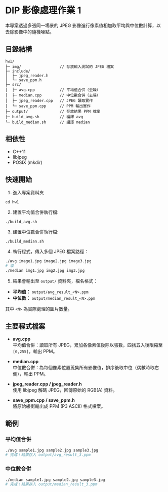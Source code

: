 # DIP 影像處理作業 1

本專案透過多張同一場景的 JPEG 影像進行像素值相加取平均與中位數計算，以去除影像中的隨機噪點。

## 目錄結構
```
hw1/
├─ img/                 // 存放輸入測試的 JPEG 檔案
├─ include/
│  ├─ jpeg_reader.h
│  └─ save_ppm.h
├─ src/
│  ├─ avg.cpp           // 平均值合併（去噪）
│  ├─ median.cpp        // 中位數合併（去噪）
│  ├─ jpeg_reader.cpp   // JPEG 讀取實作
│  └─ save_ppm.cpp      // PPM 輸出實作
├─ output/              // 存放結果 PPM 檔案
├─ build_avg.sh         // 編譯 avg
└─ build_median.sh      // 編譯 median
```  

## 相依性

- C++11  
- libjpeg  
- POSIX (mkdir)

## 快速開始

1. 進入專案資料夾

```
cd hw1
```

2. 建置平均值合併執行檔:

```
./build_avg.sh
```

3. 建置中位數合併執行檔:

```
./build_median.sh
```

4. 執行程式，傳入多個 JPEG 檔案路徑：

```bash
./avg image1.jpg image2.jpg image3.jpg
# 或
./median img1.jpg img2.jpg img3.jpg
```  

5. 結果會輸出至 `output/` 資料夾，檔名格式：

- **平均值：** `output/avg_result_<N>.ppm`  
- **中位數：** `output/median_result_<N>.ppm`  

其中 `<N>` 為實際處理的圖片數量。

## 主要程式檔案

- **avg.cpp**  
  平均值合併：讀取所有 JPEG，累加各像素值後除以張數，四捨五入後限縮至 `[0,255]`，輸出 PPM。

- **median.cpp**  
  中位數合併：為每個像素位置蒐集所有影像值，排序後取中位（偶數時取右側），輸出 PPM。

- **jpeg_reader.cpp / jpeg_reader.h**  
  使用 libjpeg 解碼 JPEG，回傳原始的 RGB(A) 資料。

- **save_ppm.cpp / save_ppm.h**  
  將原始緩衝輸出成 PPM (P3 ASCII) 格式檔案。

## 範例

### 平均值合併

```bash
./avg sample1.jpg sample2.jpg sample3.jpg
# 完成！結果存入 output/avg_result_3.ppm
```

### 中位數合併

```bash
./median sample1.jpg sample2.jpg sample3.jpg
# 完成！結果存入 output/median_result_3.ppm
```

